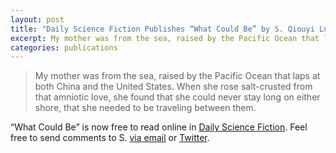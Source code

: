 ```yaml
---
layout: post
title: "Daily Science Fiction Publishes “What Could Be” by S. Qiouyi Lu"
excerpt: My mother was from the sea, raised by the Pacific Ocean that laps at both China and the United States.
categories: publications
---
```


> My mother was from the sea, raised by the Pacific Ocean that laps at both China and the United States. When she rose salt-crusted from that amniotic love, she found that she could never stay long on either shore, that she needed to be traveling between them.

“What Could Be” is now free to read online in [Daily Science Fiction](http://dailysciencefiction.com/fantasy/fantasy/s-qiouyi-lu/what-could-be). Feel free to send comments to S. [via email](mailto:s@qiouyi.lu) or [Twitter](http://twitter.com/sqiouyilu).